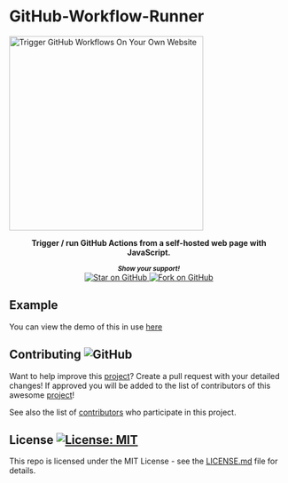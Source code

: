 # GitHub-Workflow-Runner 

<a href="https://github.com/MarketingPipeline/GitHub-Workflow-Runner/">
<img height=350 alt="Trigger GitHub Workflows On Your Own Website" src="https://capsule-render.vercel.app/api?type=waving&color=c4a2bd&height=300&section=header&text=GitHub%20Workflow%20Runner&fontSize=60&fontColor=ffffff&animation=fadeIn&fontAlignY=38&desc=Trigger%20GitHub%20Workflows%20On%20Your%20Own%20Website!&descAlignY=60&descAlign=50"></img></a>

<div align="center">

 <b>Trigger / run GitHub Actions from a self-hosted web page with JavaScript.</b>  

  <small> <b><i>Show your support!</i> </b></small>
  <br>
   <a href="https://github.com/MarketingPipeline/GitHub-Workflow-Runner">
    <img title="Star on GitHub" src="https://img.shields.io/github/stars/MarketingPipeline/GitHub-Workflow-Runner.svg?style=social&label=Star">
  </a>
  <a href="https://github.com/MarketingPipeline/GitHub-Workflow-Runner/fork">
    <img title="Fork on GitHub" src="https://img.shields.io/github/forks/MarketingPipeline/GitHub-Workflow-Runner.svg?style=social&label=Fork">
  </a>
   </p>  
 </div>


## Example

You can view the demo of this in use [here](https://marketingpipeline.github.io/GitHub-Workflow-Runner/index.html) 
  



## Contributing ![GitHub](https://img.shields.io/github/contributors/MarketingPipeline/GitHub-Workflow-Runner)

Want to help improve this [project](https://github.com/MarketingPipeline/GitHub-Workflow-Runner/)? Create a pull request with your detailed changes! If approved you will be added to the list of contributors of this awesome [project](https://github.com/MarketingPipeline/GitHub-Workflow-Runner/)!

See also the list of
[contributors](https://github.com/MarketingPipeline/GitHub-Workflow-Runner/graphs/contributors) who
participate in this project.

## License <a href="https://github.com/MarketingPipeline/GitHub-Workflow-Runner/blob/main/LICENSE"> <img alt="License: MIT" src="https://img.shields.io/badge/License-MIT-orange.svg"></img></a>


This repo is licensed under the MIT License - see the
[LICENSE.md](https://github.com/MarketingPipeline/GitHub-Workflow-Runner/blob/main/LICENSE) file for
details.

